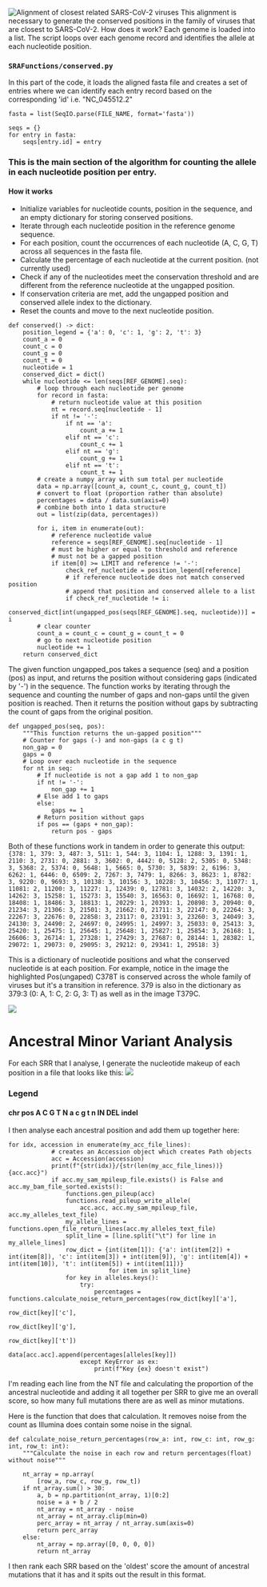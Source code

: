 ![Alignment of closest related SARS-CoV-2 viruses](images/alignment.png "Alignment")
This alignment is necessary to generate the conserved positions in the family of viruses that are
closest to SARS-CoV-2. How does it work?
Each genome is loaded into a list. The script loops over each genome record and identifies the allele at each nucleotide position.
### `SRAFunctions/conserved.py`
In this part of the code, it loads the aligned fasta file and creates a set of entries where we can identify each entry record based on the corresponding 'id' i.e. "NC_045512.2"
```commandline
fasta = list(SeqIO.parse(FILE_NAME, format='fasta'))

seqs = {}
for entry in fasta:
    seqs[entry.id] = entry
```

### This is the main section of the algorithm for counting the allele in each nucleotide position per entry.
#### How it works
- Initialize variables for nucleotide counts, position in the sequence, and an empty dictionary for storing conserved positions.
- Iterate through each nucleotide position in the reference genome sequence.
- For each position, count the occurrences of each nucleotide (A, C, G, T) across all sequences in the fasta file.
- Calculate the percentage of each nucleotide at the current position. (not currently used)
- Check if any of the nucleotides meet the conservation threshold and are different from the reference nucleotide at the ungapped position.
- If conservation criteria are met, add the ungapped position and conserved allele index to the dictionary.
- Reset the counts and move to the next nucleotide position.
```commandline
def conserved() -> dict:
    position_legend = {'a': 0, 'c': 1, 'g': 2, 't': 3}
    count_a = 0
    count_c = 0
    count_g = 0
    count_t = 0
    nucleotide = 1
    conserved_dict = dict()
    while nucleotide <= len(seqs[REF_GENOME].seq):
        # loop through each nucleotide per genome
        for record in fasta:
            # return nucleotide value at this position
            nt = record.seq[nucleotide - 1]
            if nt != '-':
                if nt == 'a':
                    count_a += 1
                elif nt == 'c':
                    count_c += 1
                elif nt == 'g':
                    count_g += 1
                elif nt == 't':
                    count_t += 1
        # create a numpy array with sum total per nucleotide
        data = np.array([count_a, count_c, count_g, count_t])
        # convert to float (proportion rather than absolute)
        percentages = data / data.sum(axis=0)
        # combine both into 1 data structure
        out = list(zip(data, percentages))

        for i, item in enumerate(out):
            # reference nucleotide value
            reference = seqs[REF_GENOME].seq[nucleotide - 1]
            # must be higher or equal to threshold and reference
            # must not be a gapped position
            if item[0] >= LIMIT and reference != '-':
                check_ref_nucleotide = position_legend[reference]
                # if reference nucleotide does not match conserved position
                # append that position and conserved allele to a list
                if check_ref_nucleotide != i:
                    conserved_dict[int(ungapped_pos(seqs[REF_GENOME].seq, nucleotide))] = i
        # clear counter
        count_a = count_c = count_g = count_t = 0
        # go to next nucleotide position
        nucleotide += 1
    return conserved_dict
```
The given function ungapped_pos takes a sequence (seq) and a position (pos) as input, and returns the position without considering gaps (indicated by '-') in the sequence. The function works by iterating through the sequence and counting the number of gaps and non-gaps until the given position is reached. Then it returns the position without gaps by subtracting the count of gaps from the original position.
```commandline
def ungapped_pos(seq, pos):
    """This function returns the un-gapped position"""
    # Counter for gaps (-) and non-gaps (a c g t)
    non_gap = 0
    gaps = 0
    # Loop over each nucleotide in the sequence
    for nt in seq:
        # If nucleotide is not a gap add 1 to non_gap
        if nt != '-':
            non_gap += 1
        # Else add 1 to gaps
        else:
            gaps += 1
        # Return position without gaps
        if pos == (gaps + non_gap):
            return pos - gaps
```

Both of these functions work in tandem in order to generate this output:
`{378: 1, 379: 3, 487: 3, 511: 1, 544: 3, 1104: 1, 1288: 3, 1391: 1, 2110: 3, 2731: 0, 2881: 3, 3602: 0, 4442: 0, 5128: 2, 5305: 0, 5348: 3, 5368: 2, 5374: 0, 5648: 1, 5665: 0, 5730: 3, 5839: 2, 6196: 3, 6262: 1, 6446: 0, 6509: 2, 7267: 3, 7479: 1, 8266: 3, 8623: 1, 8782: 3, 9220: 0, 9693: 3, 10138: 3, 10156: 3, 10228: 3, 10456: 3, 11077: 1, 11081: 2, 11200: 3, 11227: 1, 12439: 0, 12781: 3, 14032: 2, 14220: 3, 14262: 3, 15258: 1, 15273: 3, 15540: 3, 16563: 0, 16692: 1, 16768: 0, 18408: 1, 18486: 3, 18813: 1, 20229: 1, 20393: 1, 20898: 3, 20940: 0, 21234: 3, 21306: 3, 21501: 3, 21662: 0, 21711: 3, 22147: 0, 22264: 3, 22267: 3, 22676: 0, 22858: 3, 23117: 0, 23191: 3, 23260: 3, 24049: 3, 24130: 3, 24490: 2, 24697: 0, 24995: 1, 24997: 3, 25033: 0, 25413: 3, 25420: 1, 25475: 1, 25645: 1, 25648: 1, 25827: 1, 25854: 3, 26168: 1, 26606: 3, 26714: 1, 27328: 1, 27429: 3, 27687: 0, 28144: 1, 28382: 1, 29072: 1, 29073: 0, 29095: 3, 29212: 0, 29341: 1, 29518: 3}`

This is a dictionary of nucleotide positions and what the conserved nucleotide is at each position.
For example, notice in the image the highlighted Pos(ungaped) C378T is conserved across 
the whole family of viruses but it's a transition in reference. 379 is also in the dictionary as 379:3 (0: A, 1: C, 2: G, 3: T) as well as in the image T379C. 

![](images/ancestral.png)

# Ancestral Minor Variant Analysis

For each SRR that I analyse, I generate the nucleotide makeup of each position in a file that looks like this:
![](images/nt_file.png)
### Legend
#### chr pos A C G T N a c g t n IN DEL indel

I then analyse each ancestral position and add them up together here:
```commandline
for idx, accession in enumerate(my_acc_file_lines):
            # creates an Accession object which creates Path objects
            acc = Accession(accession)
            print(f"{str(idx)}/{str(len(my_acc_file_lines))} {acc.acc}")
            if acc.my_sam_mpileup_file.exists() is False and acc.my_bam_file_sorted.exists():
                functions.gen_pileup(acc)
                functions.read_pileup_write_allele(
                    acc.acc, acc.my_sam_mpileup_file, acc.my_alleles_text_file)
                my_allele_lines = functions.open_file_return_lines(acc.my_alleles_text_file)
                split_line = [line.split("\t") for line in my_allele_lines]
                row_dict = {int(item[1]): {'a': int(item[2]) + int(item[8]), 'c': int(item[3]) + int(item[9]), 'g': int(item[4]) + int(item[10]), 't': int(item[5]) + int(item[11])}
                            for item in split_line}
                for key in alleles.keys():
                    try:
                        percentages = functions.calculate_noise_return_percentages(row_dict[key]['a'],
                                                                                   row_dict[key]['c'],
                                                                                   row_dict[key]['g'],
                                                                                   row_dict[key]['t'])
                        data[acc.acc].append(percentages[alleles[key]])
                    except KeyError as ex:
                        print(f"Key {ex} doesn't exist")
```
I'm reading each line from the NT file and calculating the proportion of the ancestral nucleotide and adding it all together per SRR
to give me an overall score, so how many full mutations there are as well as minor mutations.

Here is the function that does that calculation.
It removes noise from the count as Illumina does contain some noise in the signal.

```commandline
def calculate_noise_return_percentages(row_a: int, row_c: int, row_g: int, row_t: int):
    """Calculate the noise in each row and return percentages(float) without noise"""

    nt_array = np.array(
        [row_a, row_c, row_g, row_t])
    if nt_array.sum() > 30:
        a, b = np.partition(nt_array, 1)[0:2]
        noise = a + b / 2
        nt_array = nt_array - noise
        nt_array = nt_array.clip(min=0)
        perc_array = nt_array / nt_array.sum(axis=0)
        return perc_array
    else:
        nt_array = np.array([0, 0, 0, 0])
        return nt_array
```

I then rank each SRR based on the 'oldest' score the amount of ancestral mutations that it has 
and it spits out the result in this format.
